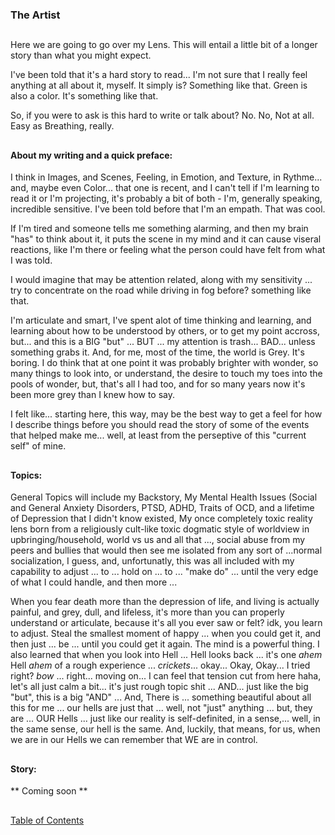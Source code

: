 ### The Artist

##

Here we are going to go over my Lens. This will entail a little bit of a longer story than what you might expect. 

I've been told that it's a hard story to read... I'm not sure that I really feel anything at all about it, myself. It simply is? Something like that. Green is also a color. It's something like that. 

So, if you were to ask is this hard to write or talk about? No. No, Not at all. Easy as Breathing, really. 

##

#### About my writing and a quick preface: 

I think in Images, and Scenes, Feeling, in Emotion, and Texture, in Rythme... and, maybe even Color... that one is recent, and I can't tell if I'm learning to read it or I'm projecting, it's probably a bit of both - I'm, generally speaking, incredible sensitive. I've been told before that I'm an empath. That was cool. 

If I'm tired and someone tells me something alarming, and then my brain "has" to think about it, it puts the scene in my mind and it can cause viseral reactions, like I'm there or feeling what the person could have felt from what I was told. 

I would imagine that may be attention related, along with my sensitivity ... try to concentrate on the road while driving in fog before? something like that. 

I'm articulate and smart, I've spent alot of time thinking and learning, and learning about how to be understood by others, or to get my point accross, but... and this is a BIG "but" ... BUT ... my attention is trash... BAD... unless something grabs it. And, for me, most of the time, the world is Grey. It's boring. I do think that at one point it was probably brighter with wonder, so many things to look into, or understand, the desire to touch my toes into the pools of wonder, but, that's all I had too, and for so many years now it's been more grey than I knew how to say.   

I felt like... starting here, this way, may be the best way to get a feel for how I describe things before you should read the story of some of the events that helped make me... well, at least from the perseptive of this "current self" of mine. 

##

#### Topics:

General Topics will include my Backstory, My Mental Health Issues (Social and General Anxiety Disorders, PTSD, ADHD, Traits of OCD, and a lifetime of Depression that I didn't know existed, My once completely toxic reality lens born from a religiously cult-like toxic dogmatic style of worldview in upbringing/household, world vs us and all that ..., social abuse from my peers and bullies that would then see me isolated from any sort of ...normal socialization, I guess, and, unfortunatly, this was all included with my capability to adjust ... to ... hold on ... to ... "make do" ... until the very edge of what I could handle, and then more ...

When you fear death more than the depression of life, and living is actually painful, and grey, dull, and lifeless, it's more than you can properly understand or articulate, because it's all you ever saw or felt? idk, you learn to adjust. Steal the smallest moment of happy ... when you could get it, and then just ... be ... until you could get it again. The mind is a powerful thing.  I also learned that when you look into Hell ... Hell looks back ... it's one *ahem* Hell *ahem* of a rough experience ... *crickets*... okay... Okay, Okay... I tried right? *bow* ... right... moving on... I can feel that tension cut from here haha, let's all just calm a bit... it's just rough topic shit ... AND... just like the big "but", this is a big "AND" ... And, There is ... something beautiful about all this for me ... our hells are just that ... well, not "just" anything ... but, they are ... OUR Hells ... just like our reality is self-definited, in a sense,... well, in the same sense, our hell is the same. And, luckily, that means, for us, when we are in our Hells we can remember that WE are in control. 

##

#### Story:

** Coming soon **


##
[Table of Contents](https://github.com/mycroftwilde/devil-steps-in-a-myth-system/tree/main/ref_guide)

